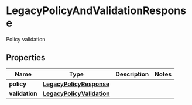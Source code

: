 

# LegacyPolicyAndValidationResponse

Policy validation

## Properties

| Name | Type | Description | Notes |
|------------ | ------------- | ------------- | -------------|
|**policy** | [**LegacyPolicyResponse**](LegacyPolicyResponse.md) |  |  |
|**validation** | [**LegacyPolicyValidation**](LegacyPolicyValidation.md) |  |  |



